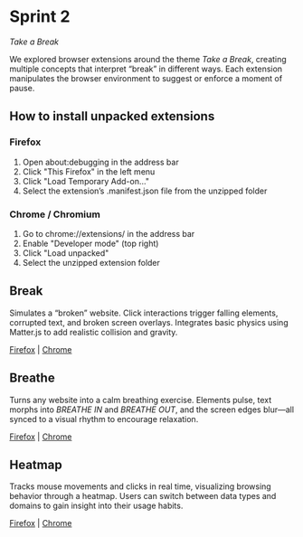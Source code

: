 # Sprint 2

_Take a Break_

We explored browser extensions around the theme _Take a Break_, creating multiple concepts that interpret “break” in different ways. Each extension manipulates the browser environment to suggest or enforce a moment of pause.

## How to install unpacked extensions

### Firefox

1. Open about:debugging in the address bar
2. Click "This Firefox" in the left menu
3. Click "Load Temporary Add-on…"
4. Select the extension’s .manifest.json file from the unzipped folder

### Chrome / Chromium

1. Go to chrome://extensions/ in the address bar
2. Enable "Developer mode" (top right)
3. Click "Load unpacked"
4. Select the unzipped extension folder

## Break

Simulates a “broken” website. Click interactions trigger falling elements, corrupted text, and broken screen overlays. Integrates basic physics using Matter.js to add realistic collision and gravity.

[Firefox](https://github.com/jfladas/colabor/blob/main/sprint2/downloads/break-firefox.zip)
 | 
[Chrome](https://github.com/jfladas/colabor/blob/main/sprint2/downloads/break-chrome.zip)

## Breathe

Turns any website into a calm breathing exercise. Elements pulse, text morphs into _BREATHE IN_ and _BREATHE OUT_, and the screen edges blur—all synced to a visual rhythm to encourage relaxation.

[Firefox](https://github.com/jfladas/colabor/blob/main/sprint2/downloads/breathe-firefox.zip)
 | 
[Chrome](https://github.com/jfladas/colabor/blob/main/sprint2/downloads/breathe-chrome.zip)

## Heatmap

Tracks mouse movements and clicks in real time, visualizing browsing behavior through a heatmap. Users can switch between data types and domains to gain insight into their usage habits.

[Firefox](https://github.com/jfladas/colabor/blob/main/sprint2/downloads/heatmap-firefox.zip)
 | 
[Chrome](https://github.com/jfladas/colabor/blob/main/sprint2/downloads/heatmap-chrome.zip)
